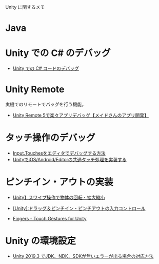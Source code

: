 Unity に関するメモ

# Java

# Unity での C# のデバッグ

- [Unity での C# コードのデバッグ](https://docs.unity3d.com/ja/2018.4/Manual/ManagedCodeDebugging.html)

# Unity Remote

実機でのリモートでバッグを行う機能。

- [Unity Remote 5で楽々アプリデバッグ【メイドさんのアプリ開発】](https://blog.item-store.net/entry/2018/05/21/130000)

# タッチ操作のデバッグ

- [Input.Touchesをエディタでデバッグする方法](https://torikasyu.com/?p=846)
- [UnityでiOS/Android/Editorの共通タッチ処理を実装する](https://qiita.com/tempura/items/4a5482ff6247ec8873df)

# ピンチイン・アウトの実装

- [Unity】スワイプ操作で物体の回転・拡大縮小](https://blog.narumium.net/2016/12/22/%E3%80%90unity%E3%80%91%E3%82%B9%E3%83%AF%E3%82%A4%E3%83%97%E6%93%8D%E4%BD%9C%E3%81%A7%E7%89%A9%E4%BD%93%E3%81%AE%E5%9B%9E%E8%BB%A2%E3%83%BB%E6%8B%A1%E5%A4%A7%E7%B8%AE%E5%B0%8F/)
- [[Unity]:ドラッグ＆ピンチイン・ピンチアウトの入力コントロール](http://mokuapps.com/develop/?p=162)

- [Fingers - Touch Gestures for Unity](https://assetstore.unity.com/packages/tools/input-management/fingers-touch-gestures-for-unity-41076)

# Unity の環境設定

- [Unity 2019.3 でJDK、NDK、SDKが無いエラーが出る場合の対応方法](https://qiita.com/matchyy/items/6bf39780d4e993247697)


